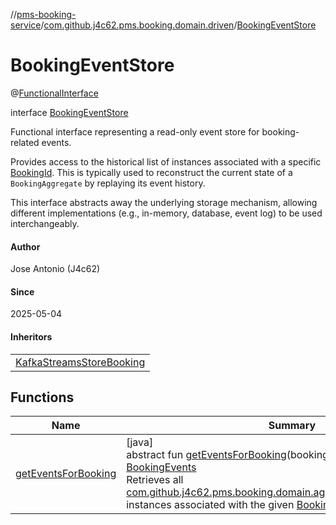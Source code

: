 //[pms-booking-service](../../../index.md)/[com.github.j4c62.pms.booking.domain.driven](../index.md)/[BookingEventStore](index.md)

# BookingEventStore

@[FunctionalInterface](https://docs.oracle.com/en/java/javase/23/docs/api/java.base/java/lang/FunctionalInterface.html)

interface [BookingEventStore](index.md)

Functional interface representing a read-only event store for booking-related events. 

Provides access to the historical list of  instances associated with a specific [BookingId](../../com.github.j4c62.pms.booking.domain.aggregate.vo/-booking-id/index.md). This is typically used to reconstruct the current state of a `
BookingAggregate` by replaying its event history. 

This interface abstracts away the underlying storage mechanism, allowing different implementations (e.g., in-memory, database, event log) to be used interchangeably.

#### Author

Jose Antonio (J4c62)

#### Since

2025-05-04

#### Inheritors

| |
|---|
| [KafkaStreamsStoreBooking](../../com.github.j4c62.pms.booking.infrastructure.adapter.driven/-kafka-streams-store-booking/index.md) |

## Functions

| Name | Summary |
|---|---|
| [getEventsForBooking](get-events-for-booking.md) | [java]<br>abstract fun [getEventsForBooking](get-events-for-booking.md)(bookingId: [BookingId](../../com.github.j4c62.pms.booking.domain.aggregate.vo/-booking-id/index.md)): [BookingEvents](../../com.github.j4c62.pms.booking.domain.aggregate.vo/-booking-events/index.md)<br>Retrieves all [com.github.j4c62.pms.booking.domain.aggregate.event.BookingEvent](../../com.github.j4c62.pms.booking.domain.aggregate.event/-booking-event/index.md) instances associated with the given [BookingId](../../com.github.j4c62.pms.booking.domain.aggregate.vo/-booking-id/index.md). |